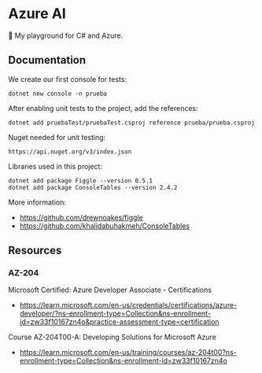 # Azure AI

🤖 My playground for C# and Azure.

## Documentation

We create our first console for tests:
```
dotnet new console -n prueba
```

After enabling unit tests to the project, add the references:
```
dotnet add pruebaTest/pruebaTest.csproj reference prueba/prueba.csproj
```

Nuget needed for unit testing:
```
https://api.nuget.org/v3/index.json
```

Libraries used in this project:
```
dotnet add package Figgle --version 0.5.1
dotnet add package ConsoleTables --version 2.4.2
```
More information:
 * https://github.com/drewnoakes/figgle
 * https://github.com/khalidabuhakmeh/ConsoleTables

## Resources

### AZ-204

Microsoft Certified: Azure Developer Associate - Certifications
  * https://learn.microsoft.com/en-us/credentials/certifications/azure-developer/?ns-enrollment-type=Collection&ns-enrollment-id=zw33f10167zn4o&practice-assessment-type=certification

Course AZ-204T00-A: Developing Solutions for Microsoft Azure
  * https://learn.microsoft.com/en-us/training/courses/az-204t00?ns-enrollment-type=Collection&ns-enrollment-id=zw33f10167zn4o


